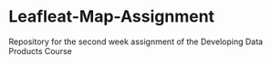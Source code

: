 # Leafleat-Map-Assignment
Repository for the second week assignment of the Developing Data Products Course
